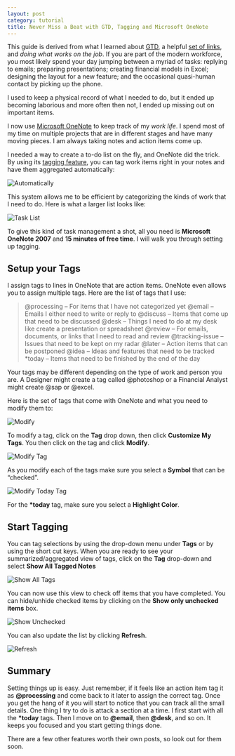 ```yaml
---
layout: post
category: tutorial
title: Never Miss a Beat with GTD, Tagging and Microsoft OneNote
---
```


This guide is derived from what I learned about [GTD](http://www.bing.com/search?q=getting+things+done&go=&form=QBRE&qs=n), a helpful [set of links](http://www.blog.7breaths.co.uk/2007/06/gtd-with-onenote-collected-links.html), and *doing what works on the job*.  If you are part of the modern workforce, you most likely spend your day jumping between a myriad of tasks: replying to emails; preparing presentations; creating financial models in Excel; designing the layout for a new feature; and the occasional quasi-human contact by picking up the phone.

I used to keep a physical record of what I needed to do, but it ended up becoming laborious and more often then not, I ended up missing out on important items.

I now use [Microsoft OneNote](http://office.microsoft.com/en-us/onenote/default.aspx) to keep track of my *work life*.  I spend most of my time on multiple projects that are in different stages and have many moving pieces. I am always taking notes and action items come up.

I needed a way to create a to-do list on the fly, and OneNote did the trick.  By using its [tagging feature](http://office.microsoft.com/en-us/onenote/HA102209411033.aspx?pid=CH102381781033), you can tag work items right in your notes and have them aggregated automatically:

![Automatically](http://panchadsaram.com/wp-content/uploads/2009/07/notetotag.gif)

This system allows me to be efficient by categorizing the kinds of work that I need to do.  Here is what a larger list looks like:

![Task List](http://panchadsaram.com/wp-content/uploads/2009/07/listoftasks1.gif)

To give this kind of task management a shot, all you need is **Microsoft OneNote 2007** and **15 minutes of free time**.  I will walk you through setting up tagging.

## Setup your Tags

I assign tags to lines in OneNote that are action items.  OneNote even allows you to assign multiple tags.  Here are the list of tags that I use:

> @processing – For items that I have not categorized yet
> @email – Emails I either need to write or reply to
> @discuss – Items that come up that need to be discussed
> @desk – Things I need to do at my desk like create a presentation or spreadsheet
> @review – For emails, documents, or links that I need to read and review
> @tracking-issue – Issues that need to be kept on my radar
> @later – Action items that can be postponed
> @idea – Ideas and features that need to be tracked
> \*today – Items that need to be finished by the end of the day

Your tags may be different depending on the type of work and person you are.  A Designer might create a tag called @photoshop or a Financial Analyst might create @sap or @excel.

Here is the set of tags that come with OneNote and what you need to modify them to:

![Modify](http://panchadsaram.com/wp-content/uploads/2009/07/beforeafter.gif)

To modify a tag, click on the **Tag** drop down, then click **Customize My Tags**.  You then click on the tag and click **Modify**.

![Modify Tag](http://panchadsaram.com/wp-content/uploads/2009/07/processing.gif)

As you modify each of the tags make sure you select a **Symbol** that can be “checked”.

![Modify Today Tag](http://panchadsaram.com/wp-content/uploads/2009/07/today.gif)

For the **\*today** tag, make sure you select a **Highlight Color**.


## Start Tagging

You can tag selections by using the drop-down menu under **Tags** or by using the short cut keys.  When you are ready to see your summarized/aggregated view of tags, click on the **Tag** drop-down and select **Show All Tagged Notes**

![Show All Tags](http://panchadsaram.com/wp-content/uploads/2009/07/showtagged.gif)

You can now use this view to check off items that you have completed.  You can hide/unhide checked items by clicking on the **Show only unchecked items** box.

![Show Unchecked](http://panchadsaram.com/wp-content/uploads/2009/07/unchecked.gif)

You can also update the list by clicking **Refresh**.

![Refresh](http://panchadsaram.com/wp-content/uploads/2009/07/refresh.gif)

## Summary

Setting things up is easy.  Just remember, if it feels like an action item tag it as **@processing** and come back to it later to assign the correct tag.  Once you get the hang of it you will start to notice that you can track all the small details.  One thing I try to do is attack a section at a time.  I first start with all the **\*today** tags.  Then I move on to **@email**, then **@desk**, and so on.  It keeps you focused and you start getting things done.

There are a few other features worth their own posts, so look out for them soon.